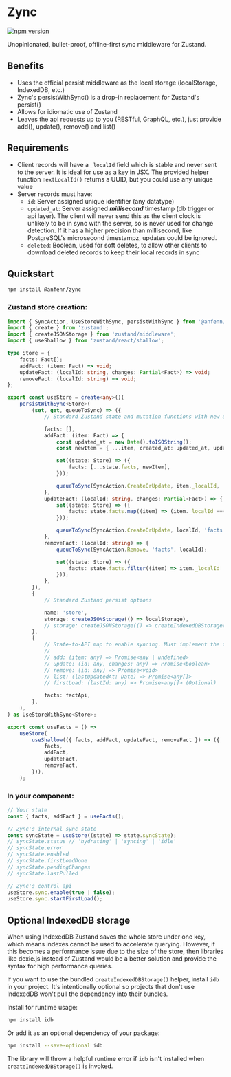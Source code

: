 # Zync

[![npm version](https://img.shields.io/npm/v/@anfenn/zync.svg)](https://www.npmjs.com/package/@anfenn/zync)

Unopinionated, bullet-proof, offline-first sync middleware for Zustand.

## Benefits

- Uses the official persist middleware as the local storage (localStorage, IndexedDB, etc.)
- Zync's persistWithSync() is a drop-in replacement for Zustand's persist()
- Allows for idiomatic use of Zustand
- Leaves the api requests up to you (RESTful, GraphQL, etc.), just provide add(), update(), remove() and list()

## Requirements

- Client records will have a `_localId` field which is stable and never sent to the server. It is ideal for use as a key in JSX. The provided helper function `nextLocalId()` returns a UUID, but you could use any unique value
- Server records must have:
    - `id`: Server assigned unique identifier (any datatype)
    - `updated_at`: Server assigned **_millisecond_** timestamp (db trigger or api layer). The client will never send this as the client clock is unlikely to be in sync with the server, so is never used for change detection. If it has a higher precision than millisecond, like PostgreSQL's microsecond timestampz, updates could be ignored.
    - `deleted`: Boolean, used for soft deletes, to allow other clients to download deleted records to keep their local records in sync

## Quickstart

```bash
npm install @anfenn/zync
```

### Zustand store creation:

```ts
import { SyncAction, UseStoreWithSync, persistWithSync } from '@anfenn/zync';
import { create } from 'zustand';
import { createJSONStorage } from 'zustand/middleware';
import { useShallow } from 'zustand/react/shallow';

type Store = {
    facts: Fact[];
    addFact: (item: Fact) => void;
    updateFact: (localId: string, changes: Partial<Fact>) => void;
    removeFact: (localId: string) => void;
};

export const useStore = create<any>()(
    persistWithSync<Store>(
        (set, get, queueToSync) => ({
            // Standard Zustand state and mutation functions with new queueToSync()

            facts: [],
            addFact: (item: Fact) => {
                const updated_at = new Date().toISOString();
                const newItem = { ...item, created_at: updated_at, updated_at };

                set((state: Store) => ({
                    facts: [...state.facts, newItem],
                }));

                queueToSync(SyncAction.CreateOrUpdate, item._localId, 'facts');
            },
            updateFact: (localId: string, changes: Partial<Fact>) => {
                set((state: Store) => ({
                    facts: state.facts.map((item) => (item._localId === localId ? { ...item, ...changes } : item)),
                }));

                queueToSync(SyncAction.CreateOrUpdate, localId, 'facts');
            },
            removeFact: (localId: string) => {
                queueToSync(SyncAction.Remove, 'facts', localId);

                set((state: Store) => ({
                    facts: state.facts.filter((item) => item._localId !== localId),
                }));
            },
        }),
        {
            // Standard Zustand persist options

            name: 'store',
            storage: createJSONStorage(() => localStorage),
            // storage: createJSONStorage(() => createIndexedDBStorage({ dbName: 'my-app', storeName: 'store' })),
        },
        {
            // State-to-API map to enable syncing. Must implement the full CRUD API:
            //
            // add: (item: any) => Promise<any | undefined>
            // update: (id: any, changes: any) => Promise<boolean>
            // remove: (id: any) => Promise<void>
            // list: (lastUpdatedAt: Date) => Promise<any[]>
            // firstLoad: (lastId: any) => Promise<any[]> (Optional)

            facts: factApi,
        },
    ),
) as UseStoreWithSync<Store>;

export const useFacts = () =>
    useStore(
        useShallow(({ facts, addFact, updateFact, removeFact }) => ({
            facts,
            addFact,
            updateFact,
            removeFact,
        })),
    );
```

### In your component:

```ts
// Your state
const { facts, addFact } = useFacts();

// Zync's internal sync state
const syncState = useStore((state) => state.syncState);
// syncState.status // 'hydrating' | 'syncing' | 'idle'
// syncState.error
// syncState.enabled
// syncState.firstLoadDone
// syncState.pendingChanges
// syncState.lastPulled

// Zync's control api
useStore.sync.enable(true | false);
useStore.sync.startFirstLoad();
```

## Optional IndexedDB storage

When using IndexedDB Zustand saves the whole store under one key, which means indexes cannot be used to accelerate querying. However, if this becomes a performance issue due to the size of the store, then libraries like dexie.js instead of Zustand would be a better solution and provide the syntax for high performance queries.

If you want to use the bundled `createIndexedDBStorage()` helper, install `idb` in your project. It's intentionally optional so projects that don't use IndexedDB won't pull the dependency into their bundles.

Install for runtime usage:

```bash
npm install idb
```

Or add it as an optional dependency of your package:

```bash
npm install --save-optional idb
```

The library will throw a helpful runtime error if `idb` isn't installed when `createIndexedDBStorage()` is invoked.
